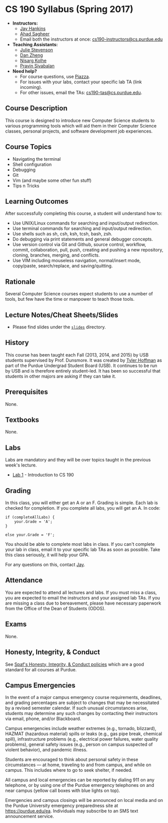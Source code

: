 # CS 190 Syllabus (Spring 2017)

* **Instructors:**
    + [Jay Hankins](mailto:JH@purdue.edu)
    + [Ahad Sagheer](mailto:ssagheer@purdue.edu)
    + Email both the instructors at once: cs190-instructors@cs.purdue.edu
* **Teaching Assistants:**
    + [Julie Stevenson](mailto:steve146@purdue.edu)
    + [Dan Zheng](zheng321@purdue.edu)
    + [Nisarg Kolhe](nkolhe@purdue.edu)
    + [Pravin Sivabalan](psivabal@purdue.edu)
* **Need help?**
    + For course questions, use [Piazza](https://piazza.com/class/ixquh8mau275p7).
    + For issues with your labs, contact your specific lab TA (link incoming).
    + For other issues, email the TAs: cs190-tas@cs.purdue.edu.

## Course Description

This course is designed to introduce new Computer Science students to various programming tools which will aid them in their Computer Science classes, personal projects, and software development job experiences.

## Course Topics

* Navigating the terminal
* Shell configuration
* Debugging
* Git
* Vim (and maybe some other fun stuff)
* Tips n Tricks

## Learning Outcomes
After successfully completing this course, a student will understand how to:

* Use UNIX/Linux commands for searching and input/output redirection.
* Use terminal commands for searching and input/output redirection.
* Use shells such as sh, csh, ksh, tcsh, bash, zsh.
* Do debugging via print statements and general debugger concepts.
* Use version control via Git and Github, source control, workflow, commit, collaboration, pull, push, creating and pushing a new repository, cloning, branches, merging, and conflicts.
* Use VIM including mouseless navigation, normal/insert mode, copy/paste, search/replace, and saving/quitting.


## Rationale
Several Computer Science courses expect students to use a number of tools, but few have the time or manpower to teach those tools.


## Lecture Notes/Cheat Sheets/Slides

* Please find slides under the [`slides`](https://github.com/Purdue-CSUSB/CS-190-S2017/tree/master/slides) directory. 

## History
This course has been taught each Fall (2013, 2014, and 2015) by USB students supervised by Prof. Dunsmore. It was created by [Tyler Hoffman](https://github.com/tyhoff) as part of the Purdue Undergrad Student Board (USB).
It continues to be run by USB and is therefore entirely student-led. It has been so successful that students in other majors are asking if they can take it.

## Prerequisites 
None.

## Textbooks
None.

## Labs

Labs are mandatory and they will be over topics taught in the previous week's lecture.

* [Lab 1](https://github.com/Purdue-CSUSB/CS-190-S2017/tree/master/labs/lab1) - Introduction to CS 190

## Grading

In this class, you will either get an A or an F. Grading is simple. Each lab is checked for completion. If you complete all labs, you will get an A. In code:

```
if (completeAllLabs) {
    your.Grade = 'A';
}

else your.Grade = 'F';
```
You should be able to complete most labs in class. If you can't complete your lab in class, email it to your specific lab TAs as soon as possible. Take this class seriously, it will help your GPA.

For any questions on this, contact [Jay](mailto:hankinsj@purdue.edu).

## Attendance

You are expected to attend all lectures and labs. If you must miss a class, you are expected to email the instructors and your assigned lab TAs. If you are missing a class due to bereavement, please have necessary paperwork from the Office of the Dean of Students (ODOS).

## Exams
None.

## Honesty, Integrity, & Conduct
See [Spaf's Honesty, Integrity, & Conduct policies](http://spaf.cerias.purdue.edu/cpolicy.html) which are a good standard for all courses at Purdue.

## Campus Emergencies
In the event of a major campus emergency course requirements, deadlines, and grading percentages are subject to changes that may be necessitated by a revised semester calendar. If such unusual circumstances arise, students may determine any such changes by contacting their instructors via email, phone, and/or Blackboard.

Campus emergencies include weather extremes (e.g., tornado, blizzard), HAZMAT (hazardous material) spills or leaks (e.g., gas pipe break, chemical spill), infrastructure problems (e.g., electrical power failures, water quality problems), general safety issues (e.g., person on campus suspected of violent behavior), and pandemic illness.

Students are encouraged to think about personal safety in these circumstances — at home, traveling to and from campus, and while on campus. This includes where to go to seek shelter, if needed.

All campus and local emergencies can be reported by dialing 911 on any telephone, or by using one of the Purdue emergency telephones on and near campus (yellow call boxes with blue lights on top).

Emergencies and campus closings will be announced on local media and on the Purdue University emergency preparedness site at https://purdue.edu/ea. Individuals may subscribe to an SMS text announcement service.
